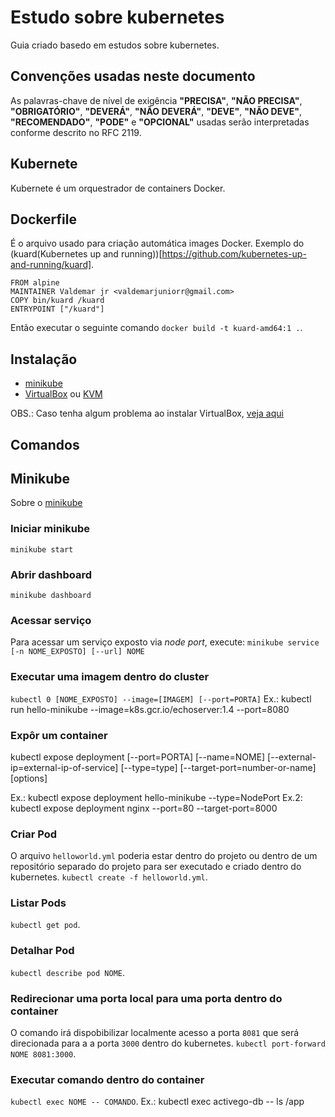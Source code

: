 # Estudo sobre kubernetes
Guia criado basedo em estudos sobre kubernetes.

## Convenções usadas neste documento
As palavras-chave de nível de exigência **"PRECISA"**, **"NÃO PRECISA"**, **"OBRIGATÓRIO"**, **"DEVERÁ"**, **"NÃO DEVERÁ"**, **"DEVE"**, **"NÃO DEVE"**, **"RECOMENDADO"**, **"PODE"** e **"OPCIONAL"** usadas serão interpretadas conforme descrito no RFC 2119.

## Kubernete
Kubernete é um orquestrador de containers Docker.

## Dockerfile
É o arquivo usado para criação automática images Docker. Exemplo do (kuard(Kubernetes up and running))[https://github.com/kubernetes-up-and-running/kuard].
```
FROM alpine
MAINTAINER Valdemar jr <valdemarjuniorr@gmail.com>
COPY bin/kuard /kuard
ENTRYPOINT ["/kuard"]
```
Então executar o seguinte comando `docker build -t kuard-amd64:1 .`.


## Instalação
- [minikube]()
- [VirtualBox](https://www.virtualbox.org/wiki/Downloads) ou [KVM](https://github.com/kubernetes/minikube/blob/master/docs/drivers.md#kvm-driver)

OBS.: Caso tenha algum problema ao instalar VirtualBox, [veja aqui](https://www.if-not-true-then-false.com/2010/install-virtualbox-with-yum-on-fedora-centos-red-hat-rhel/)

## Comandos

## Minikube
Sobre o [minikube](https://github.com/kubernetes/minikube)

### Iniciar minikube
`minikube start`

### Abrir dashboard
`minikube dashboard`

### Acessar serviço
Para acessar um serviço exposto via _node port_, execute:
`minikube service [-n NOME_EXPOSTO] [--url] NOME`

### Executar uma imagem dentro do cluster
`kubectl 0 [NOME_EXPOSTO] --image=[IMAGEM] [--port=PORTA]`
Ex.: kubectl run hello-minikube --image=k8s.gcr.io/echoserver:1.4 --port=8080

### Expôr um container 
kubectl expose deployment [--port=PORTA] [--name=NOME] [--external-ip=external-ip-of-service] [--type=type] [--target-port=number-or-name] [options]

Ex.: kubectl expose deployment hello-minikube --type=NodePort
Ex.2: kubectl expose deployment nginx --port=80 --target-port=8000

### Criar Pod
O arquivo `helloworld.yml` poderia estar dentro do projeto ou dentro de um repositório separado do projeto para ser executado e criado dentro do kubernetes.
`kubectl create -f helloworld.yml`.

### Listar Pods
`kubectl get pod`.

### Detalhar Pod
`kubectl describe pod NOME`.

### Redirecionar uma porta local para uma porta dentro do container
O comando irá dispobibilizar localmente acesso a porta `8081` que será direcionada para a a porta `3000` dentro do kubernetes.
`kubectl port-forward NOME 8081:3000`.

### Executar comando dentro do container
`kubectl exec NOME -- COMANDO`.
Ex.: kubectl exec activego-db -- ls /app 